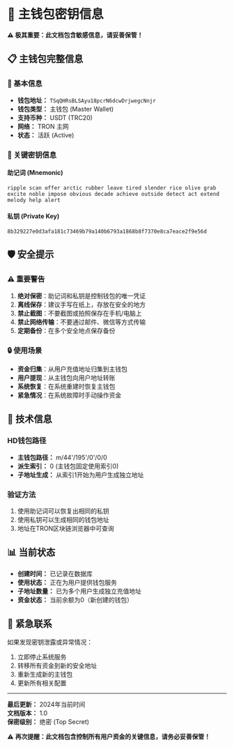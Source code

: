 # 🔐 主钱包密钥信息

**⚠️ 极其重要：此文档包含敏感信息，请妥善保管！**

## 📋 主钱包完整信息

### 🏦 基本信息
- **钱包地址：** `TSqQHRsBLSAyu18pcrN6dcwDrjwegcNnjr`
- **钱包类型：** 主钱包 (Master Wallet)
- **支持币种：** USDT (TRC20)
- **网络：** TRON 主网
- **状态：** 活跃 (Active)

### 🔑 关键密钥信息

#### 助记词 (Mnemonic)
```
ripple scan offer arctic rubber leave tired slender rice olive grab excite noble impose obvious decade achieve outside detect act extend melody help alert
```

#### 私钥 (Private Key)
```
8b329227e0d3afa181c73469b79a140b6793a1868b8f7370e8ca7eace2f9e56d
```

## 🛡️ 安全提示

### ⚠️ 重要警告
1. **绝对保密**：助记词和私钥是控制钱包的唯一凭证
2. **离线保存**：建议手写在纸上，存放在安全的地方
3. **禁止截图**：不要截图或拍照保存在手机/电脑上
4. **禁止网络传输**：不要通过邮件、微信等方式传输
5. **定期备份**：在多个安全地点保存备份

### 🔒 使用场景
- **资金归集**：从用户充值地址归集到主钱包
- **用户提现**：从主钱包向用户地址转账
- **系统恢复**：在系统重建时恢复主钱包
- **紧急情况**：在系统故障时手动操作资金

## 🔧 技术信息

### HD钱包路径
- **主钱包路径：** m/44'/195'/0'/0/0
- **派生索引：** 0 (主钱包固定使用索引0)
- **子地址生成：** 从索引1开始为用户生成独立地址

### 验证方法
1. 使用助记词可以恢复出相同的私钥
2. 使用私钥可以生成相同的钱包地址
3. 地址在TRON区块链浏览器中可查询

## 📊 当前状态
- **创建时间：** 已记录在数据库
- **使用状态：** 正在为用户提供钱包服务
- **子地址数量：** 已为多个用户生成独立充值地址
- **资金状态：** 当前余额为0（新创建的钱包）

## 🚨 紧急联系

如果发现密钥泄露或异常情况：
1. 立即停止系统服务
2. 转移所有资金到新的安全地址
3. 重新生成新的主钱包
4. 更新所有相关配置

---

**最后更新：** 2024年当前时间  
**文档版本：** 1.0  
**保密级别：** 绝密 (Top Secret)

⚠️ **再次提醒：此文档包含控制所有用户资金的关键信息，请务必妥善保管！**